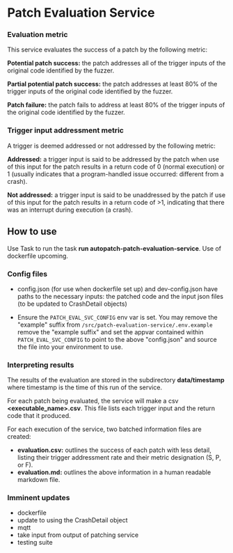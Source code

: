 # Patch Evaluation Service

### Evaluation metric
This service evaluates the success of a patch by the following metric:

**Potential patch success:** the patch addresses all of the trigger inputs of the original code identified by the fuzzer.

**Partial potential patch success:** the patch addresses at least 80% of the trigger inputs of the original code identified by the fuzzer.

**Patch failure:** the patch fails to address at least 80% of the trigger inputs of the original code identified by the fuzzer.


### Trigger input addressment metric
A trigger is deemed addressed or not addressed by the following metric:

**Addressed:** a trigger input is said to be addressed by the patch when use of this input for the patch results in a return code of 0 (normal execution) or 1 (usually indicates that a program-handled issue occurred: different from a crash).

**Not addressed:** a trigger input is said to be unaddressed by the patch if use of this input for the patch results in a return code of >1, indicating that there was an interrupt during execution (a crash).

## How to use
Use Task to run the task **run autopatch-patch-evaluation-service**.
Use of dockerfile upcoming.

### Config files
- config.json (for use when dockerfile set up) and dev-config.json have paths to the necessary inputs: the patched code and the input json files (to be updated to CrashDetail objects)

- Ensure the `PATCH_EVAL_SVC_CONFIG` env var is set.  You may remove the "example" suffix from `/src/patch-evaluation-service/.env.example` remove the "example suffix" and set the appvar contained within `PATCH_EVAL_SVC_CONFIG` to point to the above "config.json" and source the file into your environment to use.

### Interpreting results
The results of the evaluation are stored in the subdirectory **data/timestamp** where timestamp is the time of this run of the service.

For each patch being evaluated, the service will make a csv **<executable_name>.csv**. This file lists each trigger input and the return code that it produced.

For each execution of the service, two batched information files are created:

- **evaluation.csv:** outlines the success of each patch with less detail, listing their trigger addressment rate and their metric designation (S, P, or F).
- **evaluation.md:** outlines the above information in a human readable markdown file.

### Imminent updates
- dockerfile
- update to using the CrashDetail object
- mqtt
- take input from output of patching service
- testing suite
  

